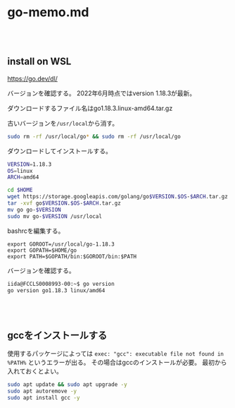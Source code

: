 # go-memo.md

<br><br>

## install on WSL

https://go.dev/dl/

バージョンを確認する。
2022年6月時点ではversion 1.18.3が最新。

ダウンロードするファイル名はgo1.18.3.linux-amd64.tar.gz

古いバージョンを`/usr/local`から消す。

```bash
sudo rm -rf /usr/local/go* && sudo rm -rf /usr/local/go
```

ダウンロードしてインストールする。

```bash
VERSION=1.18.3
OS=linux
ARCH=amd64

cd $HOME
wget https://storage.googleapis.com/golang/go$VERSION.$OS-$ARCH.tar.gz
tar -xvf go$VERSION.$OS-$ARCH.tar.gz
mv go go-$VERSION
sudo mv go-$VERSION /usr/local
```

bashrcを編集する。

```
export GOROOT=/usr/local/go-1.18.3
export GOPATH=$HOME/go
export PATH=$GOPATH/bin:$GOROOT/bin:$PATH
```

バージョンを確認する。

```bash
iida@FCCLS0008993-00:~$ go version
go version go1.18.3 linux/amd64
```

<br><br>

## gccをインストールする

使用するパッケージによっては `exec: "gcc": executable file not found in %PATH%` というエラーが出る。
その場合はgccのインストールが必要。
最初から入れておくとよい。

```bash
sudo apt update && sudo apt upgrade -y
sudo apt autoremove -y
sudo apt install gcc -y
```
